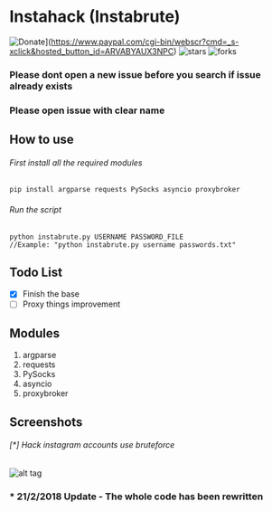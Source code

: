 

# Instahack (Instabrute)
![Donate](https://img.shields.io/badge/Donate-PayPal-green.svg)](https://www.paypal.com/cgi-bin/webscr?cmd=_s-xclick&hosted_button_id=ARVABYAUX3NPC)
![stars](https://img.shields.io/github/stars/avramit/Instahack.svg?style=flat-square)
![forks](https://img.shields.io/github/forks/avramit/Instahack.svg?style=flat-square)

### Please dont open a new issue before you search if issue already exists
### Please open issue with clear name

## How to use
###### First install all the required modules
```
pip install argparse requests PySocks asyncio proxybroker
```
###### Run the script
```
python instabrute.py USERNAME PASSWORD_FILE
//Example: "python instabrute.py username passwords.txt"
```
## Todo List
- [x] Finish the base
- [ ] Proxy things improvement

## Modules
1. argparse
2. requests
3. PySocks
4. asyncio
5. proxybroker

## Screenshots
###### [*] Hack instagram accounts use bruteforce
![alt tag](https://raw.githubusercontent.com/avramit/instahack/master/screenshot.png)

### * 21/2/2018 Update - The whole code has been rewritten
